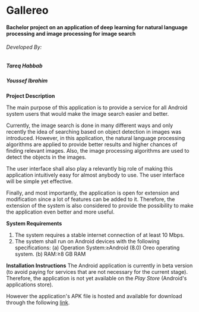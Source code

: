 # Gallereo
#### Bachelor project on an application of deep learning for natural language processing and image processing for image search

###### Developed By:
##### Tareq Habbab
##### Youssef Ibrahim


**Project Description**

The main purpose of this application is to provide a service for all Android system users that would make the image search easier and better.

Currently, the image search is done in many different ways and only recently the idea of searching based on object detection in images was introduced.
However, in this application, the natural language processing algorithms are applied to provide better results and higher chances of finding relevant images.
Also, the image processing algorithms are used to detect the objects in the images.

The user interface shall also play a relevantly big role of making this application intuitively easy for almost anybody to use.
The user interface will be simple yet effective.

Finally, and most importantly, the application is open for extension and modification since a lot of features can be added to it.
Therefore, the extension of the system is also considered to provide the possibility to make the application even better and more useful.

**System Requirements**
1. The system requires a stable internet connection of at least 10 Mbps.
2. The system shall run on Android devices with the following specifications:
(a) Operation System:≥Android (8.0) Oreo operating system.
(b) RAM:≥8 GB RAM

**Installation Instructions**
The Android application is currently in beta version (to avoid paying for services that are not necessary for the current stage).
Therefore, the application is not yet available on the *Play Store* (Android's applications store).

However the application's APK file is hosted and available for download through the following [link].

[link]: <https://drive.google.com/file/d/1dZFGq0f6EJdSBQOZrCzl_N-5b3-CFfVR/view?usp=sharing>
